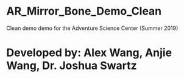 # AR_Mirror_Bone_Demo_Clean
Clean demo demo for the Adventure Science Center (Summer 2019)
# Developed by: Alex Wang, Anjie Wang, Dr. Joshua Swartz
